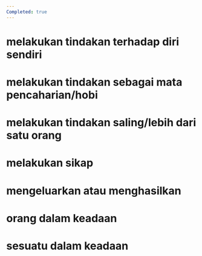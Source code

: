 ```yaml
---
Completed: true
---
```


# melakukan tindakan terhadap diri sendiri

# melakukan tindakan sebagai mata pencaharian/hobi

# melakukan tindakan saling/lebih dari satu orang

# melakukan sikap

# mengeluarkan atau menghasilkan

# orang dalam keadaan

# sesuatu dalam keadaan
